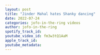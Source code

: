 ```yaml
---
layout: post
title: "Jinder Mahal hates Shanky dancing"
date: 2022-07-24
categories: jofo-in-the-ring videos
author: jofo-in-the-ring
spotify_track_id: 
youtube_video_id: fm3w3tQ1AaM
apple_track_id: 
youtube_metadata: 
---
```

